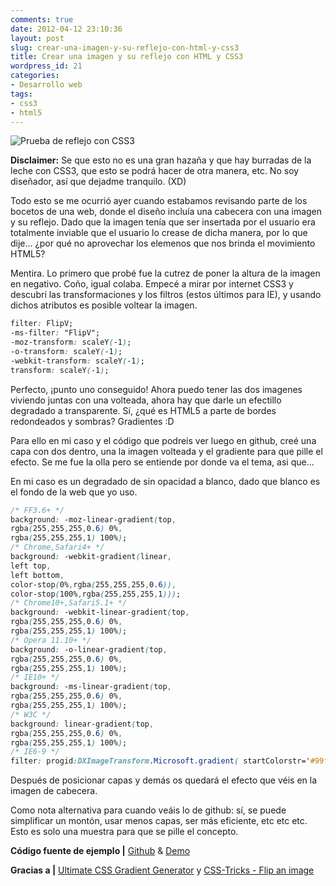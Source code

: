 ```yaml
---
comments: true
date: 2012-04-12 23:10:36
layout: post
slug: crear-una-imagen-y-su-reflejo-con-html-y-css3
title: Crear una imagen y su reflejo con HTML y CSS3
wordpress_id: 21
categories:
- Desarrollo web
tags:
- css3
- html5
---
```


![Prueba de reflejo con CSS3](http://cdn.fmartingr.com/blog/uploads/2012/04/css3-reflection.png)

**Disclaimer:** Se que esto no es una gran hazaña y que hay burradas de la leche con CSS3, que esto se podrá hacer de otra manera, etc. No soy diseñador, así que dejadme tranquilo. (XD)

Todo esto se me ocurrió ayer cuando estabamos revisando parte de los bocetos de una web, donde el diseño incluía una cabecera con una imagen y su reflejo. Dado que la imagen tenía que ser insertada por el usuario era totalmente inviable que el usuario lo crease de dicha manera, por lo que dije... ¿por qué no aprovechar los elemenos que nos brinda el movimiento HTML5?

Mentira. Lo primero que probé fue la cutrez de poner la altura de la imagen en negativo. Coño, igual colaba. Empecé a mirar por internet CSS3 y descubrí las transformaciones y los filtros (estos últimos para IE), y usando dichos atributos es posible voltear la imagen.

``` css
filter: FlipV;
-ms-filter: "FlipV";
-moz-transform: scaleY(-1);
-o-transform: scaleY(-1);
-webkit-transform: scaleY(-1);
transform: scaleY(-1);
```

Perfecto, ¡punto uno conseguido! Ahora puedo tener las dos imagenes viviendo juntas con una volteada, ahora hay que darle un efectillo degradado a transparente. Sí, ¿qué es HTML5 a parte de bordes redondeados y sombras? Gradientes :D

Para ello en mi caso y el código que podreis ver luego en github, creé una capa con dos dentro, una la imagen volteada y el gradiente para que pille el efecto. Se me fue la olla pero se entiende por donde va el tema, asi que...

En mi caso es un degradado de sin opacidad a blanco, dado que blanco es el fondo de la web que yo uso.

``` css 
/* FF3.6+ */
background: -moz-linear-gradient(top,
rgba(255,255,255,0.6) 0%,
rgba(255,255,255,1) 100%);
/* Chrome,Safari4+ */
background: -webkit-gradient(linear,
left top,
left bottom,
color-stop(0%,rgba(255,255,255,0.6)),
color-stop(100%,rgba(255,255,255,1)));
/* Chrome10+,Safari5.1+ */
background: -webkit-linear-gradient(top,
rgba(255,255,255,0.6) 0%,
rgba(255,255,255,1) 100%);
/* Opera 11.10+ */
background: -o-linear-gradient(top,
rgba(255,255,255,0.6) 0%,
rgba(255,255,255,1) 100%);
/* IE10+ */
background: -ms-linear-gradient(top,
rgba(255,255,255,0.6) 0%,
rgba(255,255,255,1) 100%);
/* W3C */
background: linear-gradient(top,
rgba(255,255,255,0.6) 0%,
rgba(255,255,255,1) 100%);
/* IE6-9 */
filter: progid:DXImageTransform.Microsoft.gradient( startColorstr='#99ffffff', endColorstr='#ffffff',GradientType=0 );
```

Después de posicionar capas y demás os quedará el efecto que véis en la imagen de cabecera.

Como nota alternativa para cuando veáis lo de github: sí, se puede simplificar un montón, usar menos capas, ser más eficiente, etc etc etc. Esto es solo una muestra para que se pille el concepto.


**Código fuente de ejemplo |** [Github](https://github.com/fmartingr/fmartingr.github.com/tree/master/blog/css3-reflection) & [Demo](http://fmartingr.github.com/blog/css3-reflection/)

**Gracias a |** [Ultimate CSS Gradient Generator](http://www.colorzilla.com/gradient-editor/) y [CSS-Tricks - Flip an image](http://css-tricks.com/snippets/css/flip-an-image/)
